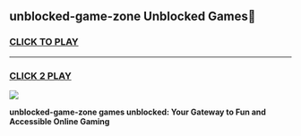 
## unblocked-game-zone Unblocked Games👋
<h3>
<a href="https://news.freeplayer.one?title=unblocked-game-zone&ref=16F">CLICK TO PLAY</a></h3>
<hr>

<h3>
<a href="https://news.freeplayer.one?title=unblocked-game-zone&ref=16F">CLICK 2 PLAY</a>
  
</h3>

<a href="https://news.freeplayer.one?title=unblocked-game-zone&ref=16F/"><img src="https://clearcache.store/games.png"></a>


**unblocked-game-zone games unblocked: Your Gateway to Fun and Accessible Online Gaming**
